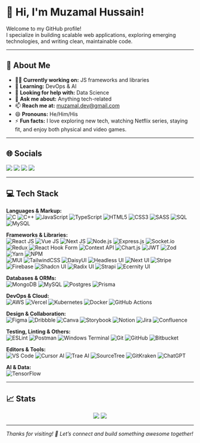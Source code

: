 # 👋 Hi, I'm Muzamal Hussain!

Welcome to my GitHub profile!  
I specialize in building scalable web applications, exploring emerging technologies, and writing clean, maintainable code.

---

## 💫 About Me

- 👨‍💻 **Currently working on:** JS frameworks and libraries
- 🌱 **Learning:** DevOps & AI
- 🤔 **Looking for help with:** Data Science
- 💬 **Ask me about:** Anything tech-related
- 📫 **Reach me at:** muzamal.dev@gmail.com
- 😄 **Pronouns:** He/Him/His
- ⚡ **Fun facts:** I love exploring new tech, watching Netflix series, staying fit, and enjoy both physical and video games.

---

## 🌐 Socials

<p align="left">
  <a href="https://linkedin.com/"><img src="https://img.shields.io/badge/-LinkedIn-blue?logo=linkedin" /></a>
  <a href="https://medium.com/"><img src="https://img.shields.io/badge/-Medium-black?logo=medium" /></a>
  <a href="https://youtube.com/"><img src="https://img.shields.io/badge/-YouTube-red?logo=youtube" /></a>
  <a href="https://stackoverflow.com/"><img src="https://img.shields.io/badge/-Stack%20Overflow-FE7A16?logo=stackoverflow" /></a>
  <!-- Add other tech blogs or socials here -->
</p>

---

## 💻 Tech Stack

**Languages & Markup:**  
![C](https://img.shields.io/badge/-C-00599C?logo=c) ![C++](https://img.shields.io/badge/-C++-00599C?logo=cplusplus) ![JavaScript](https://img.shields.io/badge/-JavaScript-F7DF1E?logo=javascript) ![TypeScript](https://img.shields.io/badge/-TypeScript-3178C6?logo=typescript) ![HTML5](https://img.shields.io/badge/-HTML5-E34F26?logo=html5) ![CSS3](https://img.shields.io/badge/-CSS3-1572B6?logo=css3) ![SASS](https://img.shields.io/badge/-SASS-CC6699?logo=sass) ![SQL](https://img.shields.io/badge/-SQL-4479A1?logo=postgresql) ![MySQL](https://img.shields.io/badge/-MySQL-4479A1?logo=mysql)

**Frameworks & Libraries:**  
![React JS](https://img.shields.io/badge/-React-61DAFB?logo=react) ![Vue JS](https://img.shields.io/badge/-Vue.js-4FC08D?logo=vue.js) ![Next JS](https://img.shields.io/badge/-Next.js-000000?logo=next.js) ![Node.js](https://img.shields.io/badge/-Node.js-339933?logo=node.js) ![Express.js](https://img.shields.io/badge/-Express.js-000000?logo=express) ![Socket.io](https://img.shields.io/badge/-Socket.io-010101?logo=socket.io) ![Redux](https://img.shields.io/badge/-Redux-764ABC?logo=redux) ![React Hook Form](https://img.shields.io/badge/-React%20Hook%20Form-EC5990?logo=reacthookform) ![Context API](https://img.shields.io/badge/-Context%20API-61DAFB?logo=react) ![Chart.js](https://img.shields.io/badge/-Chart.js-FF6384?logo=chartdotjs) ![JWT](https://img.shields.io/badge/-JWT-000000?logo=jwt) ![Zod](https://img.shields.io/badge/-Zod-3B82F6) ![Yarn](https://img.shields.io/badge/-Yarn-2C8EBB?logo=yarn) ![NPM](https://img.shields.io/badge/-NPM-CB3837?logo=npm)  
![MUI](https://img.shields.io/badge/-MUI-007FFF?logo=mui) ![TailwindCSS](https://img.shields.io/badge/-TailwindCSS-38B2AC?logo=tailwindcss) ![DaisyUI](https://img.shields.io/badge/-DaisyUI-FF69B4?logo=daisyui) ![Headless UI](https://img.shields.io/badge/-Headless%20UI-000?logo=headlessui) ![Next UI](https://img.shields.io/badge/-Next%20UI-000?logo=nextui) ![Stripe](https://img.shields.io/badge/-Stripe-635BFF?logo=stripe) ![Firebase](https://img.shields.io/badge/-Firebase-FFCA28?logo=firebase) ![Shadcn UI](https://img.shields.io/badge/-Shadcn%20UI-000?logo=shadcn) ![Radix UI](https://img.shields.io/badge/-Radix%20UI-000?logo=radix-ui) ![Strapi](https://img.shields.io/badge/-Strapi-8E44AD?logo=strapi) ![Ecernity UI](https://img.shields.io/badge/-Ecernity%20UI-000?logo=ecernityui)

**Databases & ORMs:**  
![MongoDB](https://img.shields.io/badge/-MongoDB-47A248?logo=mongodb) ![MySQL](https://img.shields.io/badge/-MySQL-4479A1?logo=mysql) ![Postgres](https://img.shields.io/badge/-PostgreSQL-4169E1?logo=postgresql) ![Prisma](https://img.shields.io/badge/-Prisma-2D3748?logo=prisma)

**DevOps & Cloud:**  
![AWS](https://img.shields.io/badge/-AWS-232F3E?logo=amazon-aws) ![Vercel](https://img.shields.io/badge/-Vercel-000?logo=vercel) ![Kubernetes](https://img.shields.io/badge/-Kubernetes-326CE5?logo=kubernetes) ![Docker](https://img.shields.io/badge/-Docker-2496ED?logo=docker) ![GitHub Actions](https://img.shields.io/badge/-GitHub%20Actions-2088FF?logo=github-actions)

**Design & Collaboration:**  
![Figma](https://img.shields.io/badge/-Figma-F24E1E?logo=figma) ![Dribbble](https://img.shields.io/badge/-Dribbble-EA4C89?logo=dribbble) ![Canva](https://img.shields.io/badge/-Canva-00C4CC?logo=canva) ![Storybook](https://img.shields.io/badge/-Storybook-FF4785?logo=storybook) ![Notion](https://img.shields.io/badge/-Notion-000?logo=notion) ![Jira](https://img.shields.io/badge/-Jira-0052CC?logo=jira) ![Confluence](https://img.shields.io/badge/-Confluence-172B4D?logo=confluence)

**Testing, Linting & Others:**  
![ESLint](https://img.shields.io/badge/-ESLint-4B32C3?logo=eslint) ![Postman](https://img.shields.io/badge/-Postman-FF6C37?logo=postman) ![Windows Terminal](https://img.shields.io/badge/-Windows%20Terminal-4D4D4D?logo=windows-terminal) ![Git](https://img.shields.io/badge/-Git-F05032?logo=git) ![GitHub](https://img.shields.io/badge/-GitHub-181717?logo=github) ![Bitbucket](https://img.shields.io/badge/-Bitbucket-0052CC?logo=bitbucket)

**Editors & Tools:**  
![VS Code](https://img.shields.io/badge/-VS%20Code-007ACC?logo=visual-studio-code) ![Cursor AI](https://img.shields.io/badge/-Cursor%20AI-3A3A3A?logo=cursor) ![Trae AI](https://img.shields.io/badge/-Trae%20AI-00B4D8?logo=trae) ![SourceTree](https://img.shields.io/badge/-SourceTree-0052CC?logo=sourcetree) ![GitKraken](https://img.shields.io/badge/-GitKraken-179287?logo=gitkraken) ![ChatGPT](https://img.shields.io/badge/-ChatGPT-10A37F?logo=openai)

**AI & Data:**  
![TensorFlow](https://img.shields.io/badge/-TensorFlow-FF6F00?logo=tensorflow)

---

## 📈 Stats

<p align="center">
  <img src="https://github-readme-stats.vercel.app/api?username=Muzammil0001&show_icons=true&theme=radical" />
  <img src="https://github-readme-stats.vercel.app/api/top-langs/?username=Muzammil0001&layout=compact&theme=radical" />
</p>

---

*Thanks for visiting! 🚀 Let’s connect and build something awesome together!*
